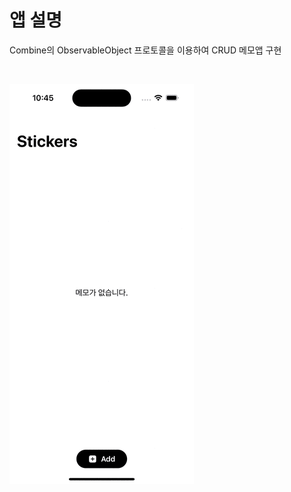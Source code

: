 # 앱 설명
Combine의 ObservableObject 프로토콜을 이용하여 CRUD 메모앱 구현

<br/>

![gif](./MemoStickersSwiftUIGIF.gif)
